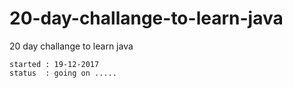 # 20-day-challange-to-learn-java
20 day challange to learn java

```
started : 19-12-2017
status  : going on .....

```
